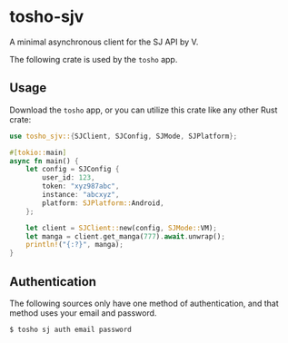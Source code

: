 # tosho-sjv

A minimal asynchronous client for the SJ API by V.

The following crate is used by the `tosho` app.

## Usage

Download the `tosho` app, or you can utilize this crate like any other Rust crate:

```rust
use tosho_sjv::{SJClient, SJConfig, SJMode, SJPlatform};

#[tokio::main]
async fn main() {
    let config = SJConfig {
        user_id: 123,
        token: "xyz987abc",
        instance: "abcxyz",
        platform: SJPlatform::Android,
    };

    let client = SJClient::new(config, SJMode::VM);
    let manga = client.get_manga(777).await.unwrap();
    println!("{:?}", manga);
}
```

## Authentication

The following sources only have one method of authentication, and that method uses your email and password.

```bash
$ tosho sj auth email password
```
